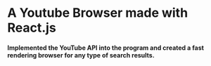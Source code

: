 # A Youtube Browser made with React.js

#### Implemented the YouTube API into the program and created a fast rendering browser for any type of search results.
